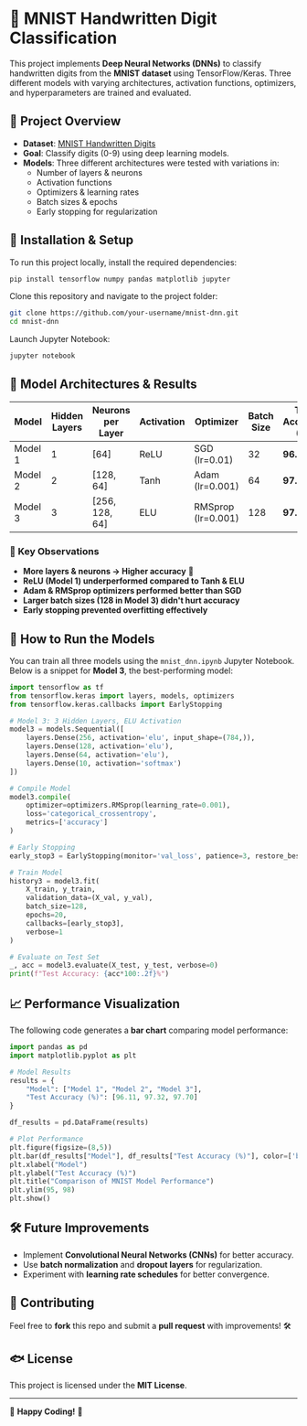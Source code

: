 # 🧠 MNIST Handwritten Digit Classification

This project implements **Deep Neural Networks (DNNs)** to classify handwritten digits from the **MNIST dataset** using TensorFlow/Keras. Three different models with varying architectures, activation functions, optimizers, and hyperparameters are trained and evaluated.

## 📌 Project Overview
- **Dataset**: [MNIST Handwritten Digits](http://yann.lecun.com/exdb/mnist/)
- **Goal**: Classify digits (0-9) using deep learning models.
- **Models**: Three different architectures were tested with variations in:
  - Number of layers & neurons
  - Activation functions
  - Optimizers & learning rates
  - Batch sizes & epochs
  - Early stopping for regularization

## 🚀 Installation & Setup
To run this project locally, install the required dependencies:

```bash
pip install tensorflow numpy pandas matplotlib jupyter
```

Clone this repository and navigate to the project folder:

```bash
git clone https://github.com/your-username/mnist-dnn.git
cd mnist-dnn
```

Launch Jupyter Notebook:

```bash
jupyter notebook
```

## 💊 Model Architectures & Results

| Model   | Hidden Layers | Neurons per Layer   | Activation | Optimizer           | Batch Size | Test Accuracy (%) |
|---------|--------------|---------------------|------------|----------------------|------------|-------------------|
| Model 1 | 1            | [64]                | ReLU       | SGD (lr=0.01)       | 32         | **96.11**         |
| Model 2 | 2            | [128, 64]           | Tanh       | Adam (lr=0.001)     | 64         | **97.32**         |
| Model 3 | 3            | [256, 128, 64]      | ELU        | RMSprop (lr=0.001)  | 128        | **97.70**         |

### 🔑 Key Observations
- **More layers & neurons → Higher accuracy** 🚀  
- **ReLU (Model 1) underperformed compared to Tanh & ELU**  
- **Adam & RMSprop optimizers performed better than SGD**  
- **Larger batch sizes (128 in Model 3) didn't hurt accuracy**  
- **Early stopping prevented overfitting effectively**  

## 📌 How to Run the Models
You can train all three models using the `mnist_dnn.ipynb` Jupyter Notebook. Below is a snippet for **Model 3**, the best-performing model:

```python
import tensorflow as tf
from tensorflow.keras import layers, models, optimizers
from tensorflow.keras.callbacks import EarlyStopping

# Model 3: 3 Hidden Layers, ELU Activation
model3 = models.Sequential([
    layers.Dense(256, activation='elu', input_shape=(784,)),
    layers.Dense(128, activation='elu'),
    layers.Dense(64, activation='elu'),
    layers.Dense(10, activation='softmax')
])

# Compile Model
model3.compile(
    optimizer=optimizers.RMSprop(learning_rate=0.001),
    loss='categorical_crossentropy',
    metrics=['accuracy']
)

# Early Stopping
early_stop3 = EarlyStopping(monitor='val_loss', patience=3, restore_best_weights=True)

# Train Model
history3 = model3.fit(
    X_train, y_train,
    validation_data=(X_val, y_val),
    batch_size=128,
    epochs=20,
    callbacks=[early_stop3],
    verbose=1
)

# Evaluate on Test Set
_, acc = model3.evaluate(X_test, y_test, verbose=0)
print(f"Test Accuracy: {acc*100:.2f}%")
```

## 📈 Performance Visualization
The following code generates a **bar chart** comparing model performance:

```python
import pandas as pd
import matplotlib.pyplot as plt

# Model Results
results = {
    "Model": ["Model 1", "Model 2", "Model 3"],
    "Test Accuracy (%)": [96.11, 97.32, 97.70]
}

df_results = pd.DataFrame(results)

# Plot Performance
plt.figure(figsize=(8,5))
plt.bar(df_results["Model"], df_results["Test Accuracy (%)"], color=['blue', 'green', 'red'])
plt.xlabel("Model")
plt.ylabel("Test Accuracy (%)")
plt.title("Comparison of MNIST Model Performance")
plt.ylim(95, 98)
plt.show()
```

## 🛠 Future Improvements
- Implement **Convolutional Neural Networks (CNNs)** for better accuracy.
- Use **batch normalization** and **dropout layers** for regularization.
- Experiment with **learning rate schedules** for better convergence.

## 🤝 Contributing
Feel free to **fork** this repo and submit a **pull request** with improvements! 🛠️

## 🐟 License
This project is licensed under the **MIT License**.

---
🚀 **Happy Coding!** 🚀

